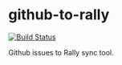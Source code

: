 github-to-rally
===============

[![Build Status](https://api.travis-ci.org/ashcrow/github-to-rally.png)](https://travis-ci.org/ashcrow/github-to-rally/)


Github issues to Rally sync tool.
